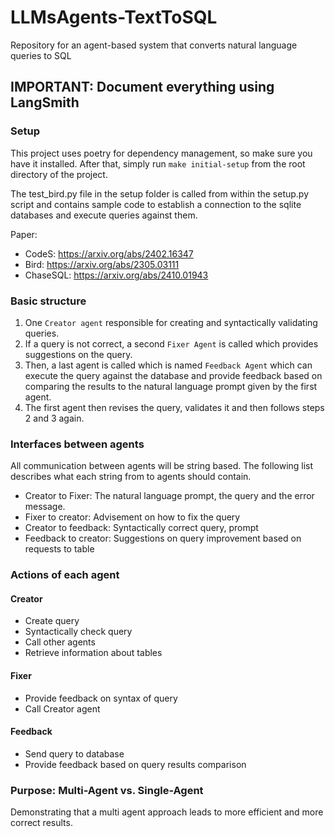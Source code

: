 # LLMsAgents-TextToSQL
Repository for an agent-based system that converts natural language queries to SQL

## IMPORTANT: Document everything using LangSmith

### Setup
This project uses poetry for dependency management, so make sure you have it installed. After that, simply run `make initial-setup` from the root directory of the project.

The test_bird.py file in the setup folder is called from within the setup.py script and contains sample code to establish a connection to the sqlite databases and execute queries against them.

Paper:

- CodeS: https://arxiv.org/abs/2402.16347
- Bird: https://arxiv.org/abs/2305.03111
- ChaseSQL: https://arxiv.org/abs/2410.01943

### Basic structure
1. One `Creator agent` responsible for creating and syntactically validating queries.
2. If a query is not correct, a second `Fixer Agent` is called which provides suggestions on the query. 
3. Then, a last agent is called which is named `Feedback Agent` which can execute the query against the database and provide feedback based on comparing the results to the natural language prompt given by the first agent. 
4. The first agent then revises the query, validates it and then follows steps 2 and 3 again.

### Interfaces between agents
All communication between agents will be string based. The following list describes what each string from to agents should contain.
- Creator to Fixer: The natural language prompt, the query and the error message.
- Fixer to creator: Advisement on how to fix the query
- Creator to feedback: Syntactically correct query, prompt
- Feedback to creator: Suggestions on query improvement based on requests to table

### Actions of each agent
#### Creator
- Create query
- Syntactically check query
- Call other agents
- Retrieve information about tables
#### Fixer
- Provide feedback on syntax of query
- Call Creator agent
#### Feedback
- Send query to database
- Provide feedback based on query results comparison

### Purpose: Multi-Agent vs. Single-Agent
Demonstrating that a multi agent approach leads to more efficient and more correct results.